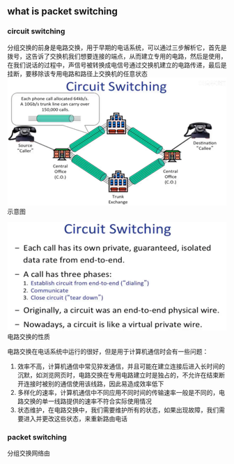 ## what is packet switching
### circuit switching
分组交换的前身是电路交换，用于早期的电话系统，可以通过三步解析它，首先是拨号，这告诉了交换机我们想要连接的端点，从而建立专用的电路，然后是使用，在我们说话的过程中，声信号被转换成电信号通过交换机建立的电路传递，最后是挂断，要移除该专用电路和路径上交换机的任意状态![输入图片说明](/imgs/2025-08-15/bjHCJUR65UbWrACX.png)示意图

![输入图片说明](/imgs/2025-08-15/6C6cE8LGdb6Mf3ij.png)电路交换的性质

电路交换在电话系统中运行的很好，但是用于计算机通信时会有一些问题：
1. 效率不高，计算机通信中常见猝发通信，并且可能在建立连接后进入长时间的沉默，如浏览网页时，电路交换在专用电路建立时是独占的，不允许在结束断开连接时被别的通信使用该线路，因此易造成效率低下
2. 多样化的速率，计算机通信中不同应用不同时间的传输速率一般是不同的，电路交换的单一线路提供的速率不符合实际使用情况
3. 状态维护，在电路交换中，我们需要维护所有的状态，如果出现故障，我们需要进入并更改这些状态，来重新路由电话
### packet switching
分组交换网络由
<!--stackedit_data:
eyJoaXN0b3J5IjpbLTc4NTc5MjIsLTU0NDA3NjEwNCwtMjA4OD
c0NjYxMl19
-->